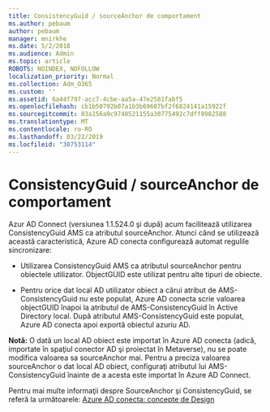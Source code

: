 ```yaml
---
title: ConsistencyGuid / sourceAnchor de comportament
ms.author: pebaum
author: pebaum
manager: mnirkhe
ms.date: 5/2/2018
ms.audience: Admin
ms.topic: article
ROBOTS: NOINDEX, NOFOLLOW
localization_priority: Normal
ms.collection: Adm_O365
ms.custom: ''
ms.assetid: 6a44f797-acc7-4cbe-aa5a-47e2581fabf5
ms.openlocfilehash: cb1b50792b07a1b3b69607bf2f6824141a15922f
ms.sourcegitcommit: 03a156a9c9740521155a30775492c7dff0982588
ms.translationtype: MT
ms.contentlocale: ro-RO
ms.lasthandoff: 03/22/2019
ms.locfileid: "30753114"
---
```

# <a name="consistencyguid--sourceanchor-behavior"></a>ConsistencyGuid / sourceAnchor de comportament

Azur AD Connect (versiunea 1.1.524.0 şi după) acum facilitează utilizarea ConsistencyGuid AMS ca atributul sourceAnchor. Atunci când se utilizează această caracteristică, Azure AD conecta configurează automat regulile sincronizare:
  
- Utilizarea ConsistencyGuid AMS ca atributul sourceAnchor pentru obiectele utilizator. ObjectGUID este utilizat pentru alte tipuri de obiecte.
    
- Pentru orice dat local AD utilizator obiect a cărui atribut de AMS-ConsistencyGuid nu este populat, Azure AD conecta scrie valoarea objectGUID înapoi la atributul de AMS-ConsistencyGuid în Active Directory local. După atributul AMS-ConsistencyGuid este populat, Azure AD conecta apoi exportă obiectul azuriu AD.
    
 **Notă:** O dată un local AD obiect este importat în Azure AD conecta (adică, importate în spaţiul conector AD şi proiectat în Metaverse), nu se poate modifica valoarea sa sourceAnchor mai. Pentru a preciza valoarea sourceAnchor o dat local AD obiect, configuraţi atributul lui AMS-ConsistencyGuid înainte de a acesta este importat în Azure AD Connect. 
  
Pentru mai multe informaţii despre SourceAnchor şi ConsistencyGuid, se referă la următoarele: [Azure AD conecta: concepte de Design](https://docs.microsoft.com/azure/active-directory/connect/active-directory-aadconnect-design-concepts)
  


